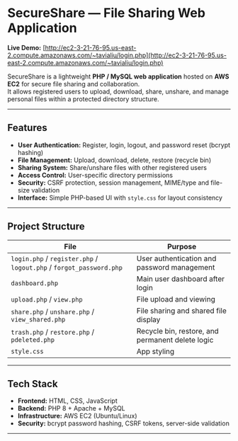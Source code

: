 # SecureShare — File Sharing Web Application

**Live Demo:** [http://ec2-3-21-76-95.us-east-2.compute.amazonaws.com/~tavialiu/login.php](http://ec2-3-21-76-95.us-east-2.compute.amazonaws.com/~tavialiu/login.php)

SecureShare is a lightweight **PHP / MySQL web application** hosted on **AWS EC2** for secure file sharing and collaboration.  
It allows registered users to upload, download, share, unshare, and manage personal files within a protected directory structure.

---

## Features
- **User Authentication:** Register, login, logout, and password reset (bcrypt hashing)
- **File Management:** Upload, download, delete, restore (recycle bin)
- **Sharing System:** Share/unshare files with other registered users
- **Access Control:** User-specific directory permissions
- **Security:** CSRF protection, session management, MIME/type and file-size validation
- **Interface:** Simple PHP-based UI with `style.css` for layout consistency

---

## Project Structure

| File | Purpose |
|------|----------|
| `login.php` / `register.php` / `logout.php` / `forgot_password.php` | User authentication and password management |
| `dashboard.php` | Main user dashboard after login |
| `upload.php` / `view.php` | File upload and viewing |
| `share.php` / `unshare.php` / `view_shared.php` | File sharing and shared file display |
| `trash.php` / `restore.php` / `pdeleted.php` | Recycle bin, restore, and permanent delete logic |
| `style.css` | App styling |


---

## Tech Stack
- **Frontend:** HTML, CSS, JavaScript  
- **Backend:** PHP 8 + Apache + MySQL  
- **Infrastructure:** AWS EC2 (Ubuntu/Linux)  
- **Security:** bcrypt password hashing, CSRF tokens, server-side validation

---

